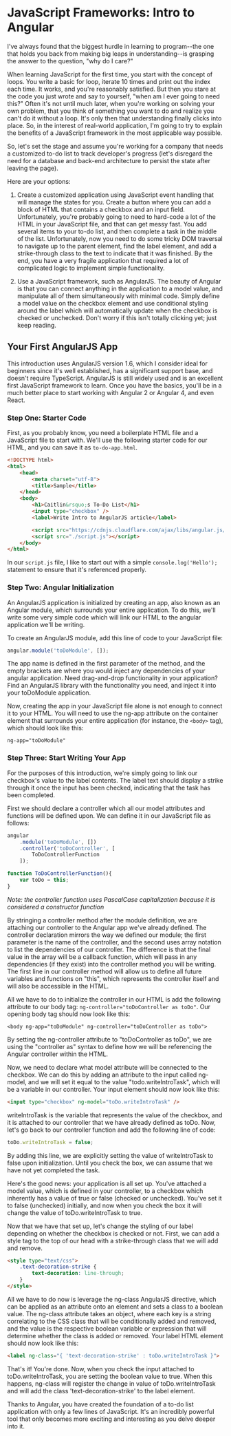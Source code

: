 # JavaScript Frameworks: Intro to Angular

I've always found that the biggest hurdle in learning to program--the one that holds you back from making big leaps in understanding--is grasping the answer to the question, "why do I care?"

When learning JavaScript for the first time, you start with the concept of loops. You write a basic for loop, iterate 10 times and print out the index each time. It works, and you're reasonably satisfied. But then you stare at the code you just wrote and say to yourself, "when am I ever going to need this?" Often it's not until much later, when you're working on solving your own problem, that you think of something you want to do and realize you can't do it without a loop. It's only then that understanding finally clicks into place. So, in the interest of real-world application, I'm going to try to explain the benefits of a JavaScript framework in the most applicable way possible.

So, let's set the stage and assume you're working for a company that needs a customized to-do list to track developer's progress (let's disregard the need for a database and back-end architecture to persist the state after leaving the page).

Here are your options:

1. Create a customized application using JavaScript event handling that will manage the states for you. Create a button where you can add a block of HTML that contains a checkbox and an input field. Unfortunately, you're probably going to need to hard-code a lot of the HTML in your JavaScript file, and that can get messy fast. You add several items to your to-do list, and then complete a task in the middle of the list. Unfortunately, now you need to do some tricky DOM traversal to navigate up to the parent element, find the label element, and add a strike-through class to the text to indicate that it was finished. By the end, you have a very fragile application that required a lot of complicated logic to implement simple functionality.

2. Use a JavaScript framework, such as AngularJS. The beauty of Angular is that you can connect anything in the application to a model value, and manipulate all of them simultaneously with minimal code. Simply define a model value on the checkbox element and use conditional styling around the label which will automatically update when the checkbox is checked or unchecked. Don't worry if this isn't totally clicking yet; just keep reading.

## Your First AngularJS App

This introduction uses AngularJS version 1.6, which I consider ideal for beginners since it's well established, has a significant support base, and doesn't require TypeScript. AngularJS is still widely used and is an excellent first JavaScript framework to learn. Once you have the basics, you'll be in a much better place to start working with Angular 2 or Angular 4, and even React.

### Step One: Starter Code

First, as you probably know, you need a boilerplate HTML file and a JavaScript file to start with. We'll use the following starter code for our HTML, and you can save it as `to-do-app.html`.

```html
<!DOCTYPE html>
<html>
	<head>
		<meta charset="utf-8">
		<title>Sample</title>
	</head>
	<body>
		<h1>Caitlin&rsquo;s To-Do List</h1>
		<input type="checkbox" />
		<label>Write Intro to AngularJS article</label>

		<script src="https://cdnjs.cloudflare.com/ajax/libs/angular.js/1.6.5/angular.min.js"></script>
		<script src="./script.js"></script>
	</body>
</html>
```

In our `script.js` file, I like to start out with a simple `console.log('Hello');` statement to ensure that it's referenced properly.

### Step Two: Angular Initialization

An AngularJS application is initialized by creating an app, also known as an Angular module, which surrounds your entire application. To do this, we'll write some very simple code which will link our HTML to the angular application we'll be writing.

To create an AngularJS module, add this line of code to your JavaScript file:

```js
angular.module('toDoModule', []);
```

The app name is defined in the first parameter of the method, and the empty brackets are where you would inject any dependencies of your angular application. Need drag-and-drop functionality in your application? Find an AngularJS library with the functionality you need, and inject it into your toDoModule application.

Now, creating the app in your JavaScript file alone is not enough to connect it to your HTML. You will need to use the ng-app attribute on the container element that surrounds your entire application (for instance, the `<body>` tag), which should look like this:

`ng-app="toDoModule"`

### Step Three: Start Writing Your App

For the purposes of this introduction, we're simply going to link our checkbox's value to the label contents. The label text should display a strike through it once the input has been checked, indicating that the task has been completed.

First we should declare a controller which all our model attributes and functions will be defined upon. We can define it in our JavaScript file as follows:

```js
angular
	.module('toDoModule', [])
	.controller('toDoController', [
		ToDoControllerFunction
	]);

function ToDoControllerFunction(){
	var toDo = this;
}
```

*Note: the controller function uses PascalCase capitalization because it is considered a constructor function*

By stringing a controller method after the module definition, we are attaching our controller to the Angular app we've already defined. The controller declaration mirrors the way we defined our module; the first parameter is the name of the controller, and the second uses array notation to list the dependencies of our controller. The difference is that the final value in the array will be a callback function, which will pass in any dependencies (if they exist) into the controller method you will be writing. The first line in our controller method will allow us to define all future variables and functions on "this", which represents the controller itself and will also be accessible in the HTML.

All we have to do to initialize the controller in our HTML is add the following attribute to our body tag: `ng-controller="toDoController as toDo"`. Our opening body tag should now look like this:

`<body ng-app="toDoModule" ng-controller="toDoController as toDo">`

By setting the ng-controller attribute to "toDoController as toDo", we are using the "controller as" syntax to define how we will be referencing the Angular controller within the HTML.

Now, we need to declare what model attribute will be connected to the checkbox. We can do this by adding an attribute to the input called ng-model, and we will set it equal to the value "todo.writeIntroTask", which will be a variable in our controller. Your input element should now look like this:

```html
<input type="checkbox" ng-model="toDo.writeIntroTask" />
```

writeIntroTask is the variable that represents the value of the checkbox, and it is attached to our controller that we have already defined as toDo. Now, let's go back to our controller function and add the following line of code:

```js
toDo.writeIntroTask = false;
```

By adding this line, we are explicitly setting the value of writeIntroTask to false upon initialization. Until you check the box, we can assume that we have not yet completed the task.

Here's the good news: your application is all set up. You've attached a model value, which is defined in your controller, to a checkbox which inherently has a value of true or false (checked or unchecked). You've set it to false (unchecked) initially, and now when you check the box it will change the value of toDo.writeIntroTask to true.

Now that we have that set up, let's change the styling of our label depending on whether the checkbox is checked or not. First, we can add a style tag to the top of our head with a strike-through class that we will add and remove.

```html
<style type="text/css">
	.text-decoration-strike {
		text-decoration: line-through;
	}
</style>
```

All we have to do now is leverage the ng-class AngularJS directive, which can be applied as an attribute onto an element and sets a class to a boolean value. The ng-class attribute takes an object, where each key is a string correlating to the CSS class that will be conditionally added and removed, and the value is the respective boolean variable or expression that will determine whether the class is added or removed. Your label HTML element should now look like this:

```html
<label ng-class="{ 'text-decoration-strike' : toDo.writeIntroTask }">
```

That's it! You're done. Now, when you check the input attached to toDo.writeIntroTask, you are setting the boolean value to true. When this happens, ng-class will register the change in value of toDo.writeIntroTask and will add the class 'text-decoration-strike' to the label element.

Thanks to Angular, you have created the foundation of a to-do list application with only a few lines of JavaScript. It's an incredibly powerful tool that only becomes more exciting and interesting as you delve deeper into it.
